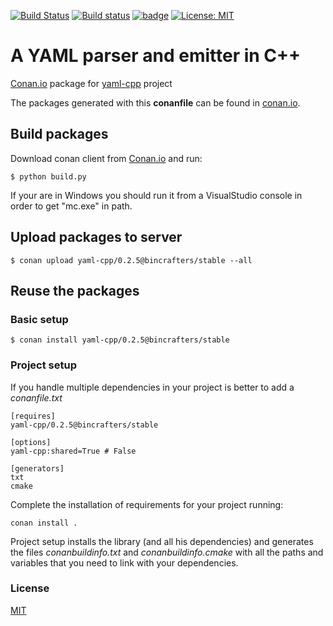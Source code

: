 [![Build Status](https://travis-ci.org/bincrafters/conan-yaml-cpp.svg?branch=release/0.2.5)](https://travis-ci.org/bincrafters/conan-yaml-cpp) [![Build status](https://ci.appveyor.com/api/projects/status/x0dv3a3l6koq8j3a/branch/release/0.2.5?svg=true)](https://ci.appveyor.com/project/bincrafters/conan-yaml-cpp/branch/release/0.2.5) [![badge](https://img.shields.io/badge/conan.io-yaml--cpp%2F0.2.5-green.svg?logo=data:image/png;base64%2CiVBORw0KGgoAAAANSUhEUgAAAA4AAAAOCAMAAAAolt3jAAAA1VBMVEUAAABhlctjlstkl8tlmMtlmMxlmcxmmcxnmsxpnMxpnM1qnc1sn85voM91oM11oc1xotB2oc56pNF6pNJ2ptJ8ptJ8ptN9ptN8p9N5qNJ9p9N9p9R8qtOBqdSAqtOAqtR%2BrNSCrNJ/rdWDrNWCsNWCsNaJs9eLs9iRvNuVvdyVv9yXwd2Zwt6axN6dxt%2Bfx%2BChyeGiyuGjyuCjyuGly%2BGlzOKmzOGozuKoz%2BKqz%2BOq0OOv1OWw1OWw1eWx1eWy1uay1%2Baz1%2Baz1%2Bez2Oe02Oe12ee22ujUGwH3AAAAAXRSTlMAQObYZgAAAAFiS0dEAIgFHUgAAAAJcEhZcwAACxMAAAsTAQCanBgAAAAHdElNRQfgBQkREyOxFIh/AAAAiklEQVQI12NgAAMbOwY4sLZ2NtQ1coVKWNvoc/Eq8XDr2wB5Ig62ekza9vaOqpK2TpoMzOxaFtwqZua2Bm4makIM7OzMAjoaCqYuxooSUqJALjs7o4yVpbowvzSUy87KqSwmxQfnsrPISyFzWeWAXCkpMaBVIC4bmCsOdgiUKwh3JojLgAQ4ZCE0AMm2D29tZwe6AAAAAElFTkSuQmCC)](http://www.conan.io/source/yaml-cpp/0.2.5/bincrafters/stable)
[![License: MIT](https://img.shields.io/badge/License-MIT-yellow.svg)](https://opensource.org/licenses/MIT)

# A YAML parser and emitter in C++

[Conan.io](https://conan.io) package for [yaml-cpp](https://github.com/jbeder/yaml-cpp) project

The packages generated with this **conanfile** can be found in [conan.io](https://bintray.com/bincrafters/public-conan/yaml-cpp%3Abincrafters).

## Build packages

Download conan client from [Conan.io](https://conan.io) and run:

    $ python build.py

If your are in Windows you should run it from a VisualStudio console in order to get "mc.exe" in path.

## Upload packages to server

    $ conan upload yaml-cpp/0.2.5@bincrafters/stable --all

## Reuse the packages

### Basic setup

    $ conan install yaml-cpp/0.2.5@bincrafters/stable

### Project setup

If you handle multiple dependencies in your project is better to add a *conanfile.txt*

    [requires]
    yaml-cpp/0.2.5@bincrafters/stable

    [options]
    yaml-cpp:shared=True # False

    [generators]
    txt
    cmake

Complete the installation of requirements for your project running:</small></span>

    conan install .

Project setup installs the library (and all his dependencies) and generates the files *conanbuildinfo.txt* and *conanbuildinfo.cmake* with all the paths and variables that you need to link with your dependencies.

### License
[MIT](LICENSE)

